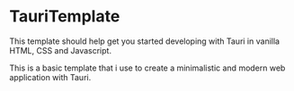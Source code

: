 # TauriTemplate

This template should help get you started developing with Tauri in vanilla HTML, CSS and Javascript.

This is a basic template that i use to create a minimalistic and modern web application with Tauri.